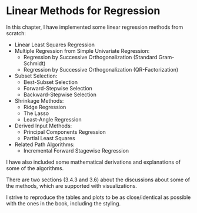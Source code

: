 # Linear Methods for Regression

In this chapter, I have implemented some linear regression methods from scratch:

   * Linear Least Squares Regression
   * Multiple Regression from Simple Univariate Regression:
      * Regression by Successive Orthogonalization (Standard Gram-Schmidt)
      * Regression by Successive Orthogonalization (QR-Factorization)
   * Subset Selection:
      * Best-Subset Selection
      * Forward-Stepwise Selection
      * Backward-Stepwise Selection
   * Shrinkage Methods:
      * Ridge Regression
      * The Lasso
      * Least-Angle Regression
   * Derived Input Methods:
      * Principal Components Regression
      * Partial Least Squares
   * Related Path Algorithms:
      * Incremental Forward Stagewise Regression

I have also included some mathematical derivations and explanations of some of the algorithms.

There are two sections (3.4.3 and 3.6) about the discussions about some of the methods, which are supported with visualizations.

I strive to reproduce the tables and plots to be as close/identical as possible with the ones in the book, including the styling.
